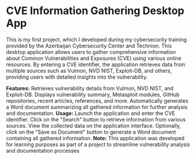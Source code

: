 # CVE Information Gathering Desktop App
This is my first project, which I developed during my cybersecurity training provided by the Azerbaijan Cybersecurity Center and Technion.
This desktop application allows users to gather comprehensive information about Common Vulnerabilities and Exposures (CVE) using various online resources. By entering a CVE identifier, the application retrieves data from multiple sources such as Vulmon, NVD NIST, Exploit-DB, and others, providing users with detailed insights into the vulnerability.

**Features:**
Retrieves vulnerability details from Vulmon, NVD NIST, and Exploit-DB.
Displays vulnerability summary, Metasploit modules, GitHub repositories, recent articles, references, and more.
Automatically generates a Word document summarizing all gathered information for further analysis and documentation.
**Usage:**
Launch the application and enter the CVE identifier.
Click on the "Search" button to retrieve information from various sources.
View the collected data on the application interface.
Optionally, click on the "Save as Document" button to generate a Word document containing all gathered information.
**Note:** This application was developed for learning purposes as part of a project to streamline vulnerability analysis and documentation processes





